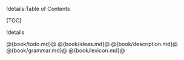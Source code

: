 !details:Table of Contents

[TOC]

!details

@{book/todo.md}@
@{book/ideas.md}@
@{book/description.md}@
@{book/grammar.md}@
@{book/lexicon.md}@

